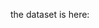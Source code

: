 the dataset is here:<br>
<a href="https://github.com/Ashwani000/Coffeeshop-Sales-analysis-dashboard/blob/main/Coffee%20Shop%20Sales%20dashboard.xlsx"></a>


